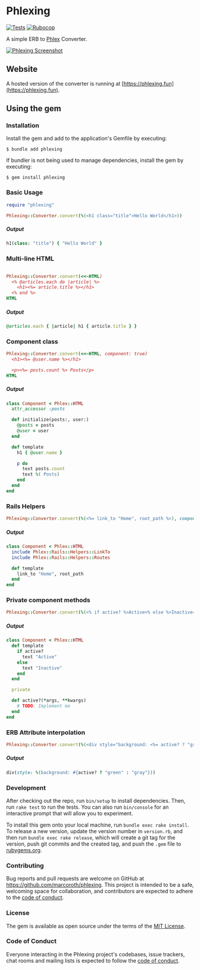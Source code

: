 # Phlexing

[![Tests](https://github.com/marcoroth/phlexing/actions/workflows/tests.yml/badge.svg)](https://github.com/marcoroth/phlexing/actions/workflows/tests.yml)
[![Rubocop](https://github.com/marcoroth/phlexing/actions/workflows/rubocop.yml/badge.svg)](https://github.com/marcoroth/phlexing/actions/workflows/rubocop.yml)

A simple ERB to [Phlex](https://www.phlex.fun) Converter.

<a href="https://phlexing.fun">
  <img src="./screenshot.png" alt="Phlexing Screenshot">
</a>

## Website

A hosted version of the converter is running at [https://phlexing.fun](https://phlexing.fun).


## Using the gem

### Installation

Install the gem and add to the application's Gemfile by executing:

    $ bundle add phlexing

If bundler is not being used to manage dependencies, install the gem by executing:

    $ gem install phlexing

### Basic Usage

```ruby
require "phlexing"

Phlexing::Converter.convert(%(<h1 class="title">Hello World</h1>))
```

##### Output

```ruby
h1(class: "title") { "Hello World" }
```

### Multi-line HTML

```ruby

Phlexing::Converter.convert(<<~HTML)
  <% @articles.each do |article| %>
    <h1><%= article.title %></h1>
  <% end %>
HTML
```

##### Output

```ruby
@articles.each { |article| h1 { article.title } }
```

### Component class

```ruby
Phlexing::Converter.convert(<<~HTML, component: true)
  <h1><%= @user.name %></h1>

  <p><%= posts.count %> Posts</p>
HTML
```

##### Output
```ruby
class Component < Phlex::HTML
  attr_accessor :posts

  def initialize(posts:, user:)
    @posts = posts
    @user = user
  end

  def template
    h1 { @user.name }

    p do
      text posts.count
      text %( Posts)
    end
  end
end
```

### Rails Helpers

```ruby
Phlexing::Converter.convert(%(<%= link_to "Home", root_path %>), component: true)
```

##### Output
```ruby
class Component < Phlex::HTML
  include Phlex::Rails::Helpers::LinkTo
  include Phlex::Rails::Helpers::Routes

  def template
    link_to "Home", root_path
  end
end
```

### Private component methods

```ruby
Phlexing::Converter.convert(%(<% if active? %>Active<% else %>Inactive<% end %>), component: true)
```

##### Output
```ruby
class Component < Phlex::HTML
  def template
    if active?
      text "Active"
    else
      text "Inactive"
    end
  end

  private

  def active?(*args, **kwargs)
    # TODO: Implement me
  end
end
```

### ERB Attribute interpolation

```ruby
Phlexing::Converter.convert(%(<div style="background: <%= active? ? "green" : "gray" %>"></div>))
```

##### Output

```ruby
div(style: %(background: #{active? ? "green" : "gray"}))
```

### Development

After checking out the repo, run `bin/setup` to install dependencies. Then, run `rake test` to run the tests. You can also run `bin/console` for an interactive prompt that will allow you to experiment.

To install this gem onto your local machine, run `bundle exec rake install`. To release a new version, update the version number in `version.rb`, and then run `bundle exec rake release`, which will create a git tag for the version, push git commits and the created tag, and push the `.gem` file to [rubygems.org](https://rubygems.org).

### Contributing

Bug reports and pull requests are welcome on GitHub at https://github.com/marcoroth/phlexing. This project is intended to be a safe, welcoming space for collaboration, and contributors are expected to adhere to the [code of conduct](https://github.com/marcoroth/phlexing/blob/master/CODE_OF_CONDUCT.md).

### License

The gem is available as open source under the terms of the [MIT License](https://opensource.org/licenses/MIT).

### Code of Conduct

Everyone interacting in the Phlexing project's codebases, issue trackers, chat rooms and mailing lists is expected to follow the [code of conduct](https://github.com/marcoroth/phlexing/blob/master/CODE_OF_CONDUCT.md).
